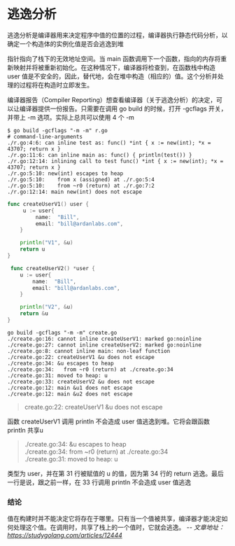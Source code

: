 # 逃逸分析
逃逸分析是编译器用来决定程序中值的位置的过程，编译器执行静态代码分析，以确定一个构造体的实例化值是否会逃逸到堆

指针指向了栈下的无效地址空间。当 main 函数调用下一个函数，指向的内存将重新映射并将被重新初始化。在这种情况下，编译器将检查到，在函数栈中构造 user 值是不安全的，因此，替代地，会在堆中构造（相应的）值。这个分析并处理的过程将在构造时立即发生。


编译器报告（Compiler Reporting）想查看编译器（关于逃逸分析）的决定，可以让编译器提供一份报告。只需要在调用 go build 的时候，打开 -gcflags 开关，并带上 -m 选项。实际上总共可以使用 4 个 -m

```
$ go build -gcflags "-m -m" r.go 
# command-line-arguments
./r.go:4:6: can inline test as: func() *int { x := new(int); *x = 43707; return x }
./r.go:11:6: can inline main as: func() { println(test()) }
./r.go:12:14: inlining call to test func() *int { x := new(int); *x = 43707; return x }
./r.go:5:10: new(int) escapes to heap
./r.go:5:10:    from x (assigned) at ./r.go:5:4
./r.go:5:10:    from ~r0 (return) at ./r.go:7:2
./r.go:12:14: main new(int) does not escape
```

```go
func createUserV1() user {
     u := user{
         name:  "Bill",
         email: "bill@ardanlabs.com",
    }

    println("V1", &u)
	return u
}

 func createUserV2() *user {
    u := user{
		name:  "Bill",
        email: "bill@ardanlabs.com",
    }

    println("V2", &u)
    return &u
}
```

```
go build -gcflags "-m -m" create.go
./create.go:16: cannot inline createUserV1: marked go:noinline
./create.go:27: cannot inline createUserV2: marked go:noinline
./create.go:8: cannot inline main: non-leaf function
./create.go:22: createUserV1 &u does not escape
./create.go:34: &u escapes to heap
./create.go:34:   from ~r0 (return) at ./create.go:34
./create.go:31: moved to heap: u
./create.go:33: createUserV2 &u does not escape
./create.go:12: main &u1 does not escape
./create.go:12: main &u2 does not escape
```

> create.go:22: createUserV1 &u does not escape

函数 createUserV1 调用 println 不会造成 user 值逃逸到堆。它将会跟函数 println 共享u

> ./create.go:34: &u escapes to heap<br/>./create.go:34:   from ~r0 (return) at ./create.go:34<br/>./create.go:31: moved to heap: u

类型为 user，并在第 31 行被赋值的 u 的值，因为第 34 行的 return 逃逸。最后一行是说，跟之前一样，在 33 行调用 println 不会造成 user 值逃逸

### 结论
值在构建时并不能决定它将存在于哪里。只有当一个值被共享，编译器才能决定如何处理这个值。在调用时，共享了栈上的一个值时，它就会逃逸。 <i>-- 文章地址：https://studygolang.com/articles/12444</i>